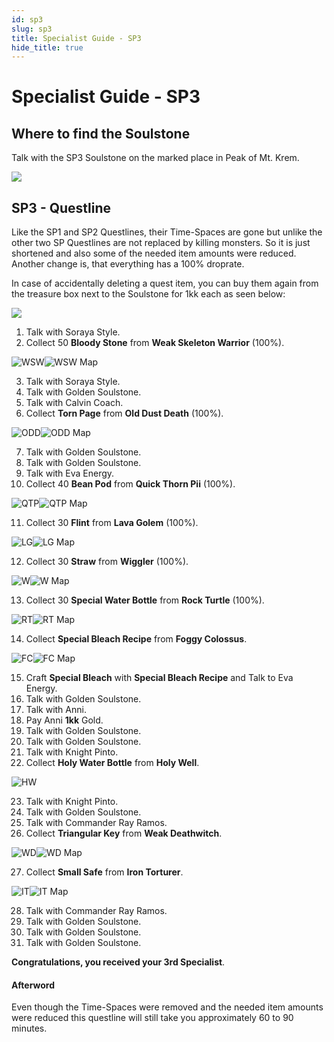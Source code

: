 ```yaml
---
id: sp3
slug: sp3
title: Specialist Guide - SP3
hide_title: true
---
```


# Specialist Guide - SP3

## Where to find the Soulstone
Talk with the SP3 Soulstone on the marked place in Peak of Mt. Krem.

![](https://i.imgur.com/Hsw0kh5.png)

## SP3 - Questline
Like the SP1 and SP2 Questlines, their Time-Spaces are gone but unlike the other two SP Questlines are not replaced by killing monsters. So it is just shortened and also some of the needed item amounts were reduced. Another change is, that everything has a 100% droprate.

In case of accidentally deleting a quest item, you can buy them again from the treasure box next to the Soulstone for 1kk each as seen below:

![](https://i.imgur.com/axbssTw.png)

1. Talk with Soraya Style.
2. Collect 50  **Bloody Stone** from **Weak Skeleton Warrior** (100%).

![WSW](https://user-images.githubusercontent.com/58304124/139158386-9192882e-a046-4e6b-88ad-9b809d2df14d.png)![WSW Map](https://user-images.githubusercontent.com/58304124/139158391-659f3702-9c5e-4dc8-8097-fcb30ddffeff.png)

3. Talk with Soraya Style.
4. Talk with Golden Soulstone.
5. Talk with Calvin Coach.
6. Collect **Torn Page** from **Old Dust Death** (100%).

![ODD](https://user-images.githubusercontent.com/58304124/139158410-1b3d8d93-e001-4428-a470-6150844cbd6c.png)![ODD Map](https://user-images.githubusercontent.com/58304124/139158418-c8aa7bf1-48c6-408f-a4e6-2fa7dcc48235.png)

7. Talk with Golden Soulstone.
8. Talk with Golden Soulstone.
9. Talk with Eva Energy.
10. Collect 40 **Bean Pod** from **Quick Thorn Pii** (100%).

![QTP](https://user-images.githubusercontent.com/58304124/139158458-b0d9ffd4-cc1f-46c8-8931-fbc429755ed6.png)![QTP Map](https://user-images.githubusercontent.com/58304124/139158465-888f15ca-2df3-40bf-b89f-eb7a65eee3b6.png)

11. Collect 30 **Flint** from **Lava Golem** (100%).

![LG](https://user-images.githubusercontent.com/58304124/139158479-e1c41b96-9099-4d2c-9802-e4940cd8d3e4.png)![LG Map](https://user-images.githubusercontent.com/58304124/139158482-31b1fed6-1ecc-4625-bad8-ae064483ebb9.png)

12. Collect 30 **Straw** from **Wiggler** (100%).

![W](https://user-images.githubusercontent.com/58304124/139158487-3df1c7c2-a3a0-414f-98da-a9b7702232a3.png)![W Map](https://user-images.githubusercontent.com/58304124/139158492-7088a7f9-b130-48d1-88df-7c29951ce543.png)

13. Collect 30 **Special Water Bottle** from **Rock Turtle** (100%).

![RT](https://user-images.githubusercontent.com/58304124/139158516-b88598ce-1465-4a75-a647-6b49d240e724.png)![RT Map](https://user-images.githubusercontent.com/58304124/139158521-9f09faec-3885-424d-8cf3-d67dcff62aaa.png)

14. Collect **Special Bleach Recipe** from **Foggy Colossus**.

![FC](https://user-images.githubusercontent.com/58304124/139158536-9eb54b88-72d9-40a6-9385-77f777320bb3.png)![FC Map](https://user-images.githubusercontent.com/58304124/139158540-0427aeec-3dcc-4ef5-9817-9588377ba039.png)

15. Craft **Special Bleach** with **Special Bleach Recipe** and Talk to Eva Energy.
16. Talk with Golden Soulstone.
17. Talk with Anni.
18. Pay Anni **1kk** Gold.
19. Talk with Golden Soulstone.
20. Talk with Golden Soulstone.
21. Talk with Knight Pinto.
22. Collect **Holy Water Bottle** from **Holy Well**.

![HW](https://user-images.githubusercontent.com/58304124/139158582-fd40eaf2-6a52-4a52-a87e-0357d6e769d6.png)

23. Talk with Knight Pinto.
24. Talk with Golden Soulstone.
25. Talk with Commander Ray Ramos.
26. Collect **Triangular Key** from **Weak Deathwitch**.

![WD](https://user-images.githubusercontent.com/58304124/139158682-05c04b5e-0791-44af-9ea1-a04e463e7564.png)![WD Map](https://user-images.githubusercontent.com/58304124/139158686-8be53b46-9fb4-42b3-a346-291f8bc2295e.png)

27. Collect **Small Safe** from **Iron Torturer**.

![IT](https://user-images.githubusercontent.com/58304124/139158690-9017ab7c-ab13-4c4d-a7d1-7ff909019c72.png)![IT Map](https://user-images.githubusercontent.com/58304124/139158696-e77707d1-f0b2-4aae-8f59-a9dfdd57f27f.png)

28. Talk with Commander Ray Ramos.
29. Talk with Golden Soulstone.
30. Talk with Golden Soulstone.
31. Talk with Golden Soulstone.

**Congratulations, you received your 3rd Specialist**.

#### Afterword
Even though the Time-Spaces were removed and the needed item amounts were reduced this questline will still take you approximately 60 to 90 minutes.



















